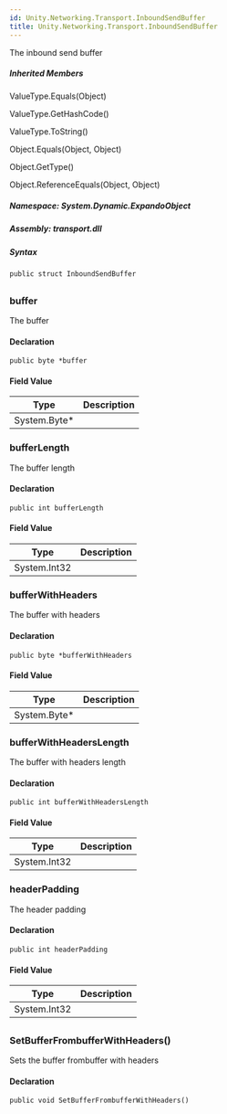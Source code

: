 ```yaml
---  
id: Unity.Networking.Transport.InboundSendBuffer  
title: Unity.Networking.Transport.InboundSendBuffer  
---
```


<div class="markdown level0 summary">

The inbound send buffer

</div>

<div class="markdown level0 conceptual">

</div>

<div class="inheritedMembers">

##### Inherited Members

<div>

ValueType.Equals(Object)

</div>

<div>

ValueType.GetHashCode()

</div>

<div>

ValueType.ToString()

</div>

<div>

Object.Equals(Object, Object)

</div>

<div>

Object.GetType()

</div>

<div>

Object.ReferenceEquals(Object, Object)

</div>

</div>

##### **Namespace**: System.Dynamic.ExpandoObject

##### **Assembly**: transport.dll

##### Syntax

``` lang-csharp
public struct InboundSendBuffer
```

## 

### buffer

<div class="markdown level1 summary">

The buffer

</div>

<div class="markdown level1 conceptual">

</div>

#### Declaration

``` lang-csharp
public byte *buffer
```

#### Field Value

| Type          | Description |
|---------------|-------------|
| System.Byte\* |             |

### bufferLength

<div class="markdown level1 summary">

The buffer length

</div>

<div class="markdown level1 conceptual">

</div>

#### Declaration

``` lang-csharp
public int bufferLength
```

#### Field Value

| Type         | Description |
|--------------|-------------|
| System.Int32 |             |

### bufferWithHeaders

<div class="markdown level1 summary">

The buffer with headers

</div>

<div class="markdown level1 conceptual">

</div>

#### Declaration

``` lang-csharp
public byte *bufferWithHeaders
```

#### Field Value

| Type          | Description |
|---------------|-------------|
| System.Byte\* |             |

### bufferWithHeadersLength

<div class="markdown level1 summary">

The buffer with headers length

</div>

<div class="markdown level1 conceptual">

</div>

#### Declaration

``` lang-csharp
public int bufferWithHeadersLength
```

#### Field Value

| Type         | Description |
|--------------|-------------|
| System.Int32 |             |

### headerPadding

<div class="markdown level1 summary">

The header padding

</div>

<div class="markdown level1 conceptual">

</div>

#### Declaration

``` lang-csharp
public int headerPadding
```

#### Field Value

| Type         | Description |
|--------------|-------------|
| System.Int32 |             |

## 

### SetBufferFrombufferWithHeaders()

<div class="markdown level1 summary">

Sets the buffer frombuffer with headers

</div>

<div class="markdown level1 conceptual">

</div>

#### Declaration

``` lang-csharp
public void SetBufferFrombufferWithHeaders()
```
